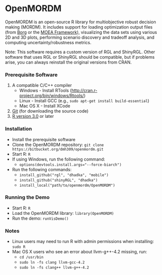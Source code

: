 # OpenMORDM #

OpenMORDM is an open-source R library for multiobjective robust decision making (MORDM).
It includes support for loading optimization output files (from [Borg](http://www.borgmoea.org/)
or the [MOEA Framework](http://www.moeaframework.org/)), visualizing the data sets using
various 2D and 3D plots, performing scenario discovery and tradeoff analysis, and computing
uncertainty/robustness metrics.

Note: This software requires a custom version of RGL and ShinyRGL.  Other software that uses
RGL or ShinyRGL should be compatible, but if problems arise, you can always reinstall the
original versions from CRAN.

### Prerequisite Software ###
1. A compatible C/C++ compiler
    * Windows - Install RTools (http://cran.r-project.org/bin/windows/Rtools/)
    * Linux - Install GCC (e.g., `sudo apt-get install build-essential`)
    * Mac OS X - Install XCode
2. [Git](http://git-scm.com/downloads) (for downloading the source code)
3. [R version 3.0](http://www.r-project.org/) or later

### Installation ###

* Install the prerequisite software
* Clone the OpenMORDM repository: `git clone https://bitbucket.org/dmh309/openmordm.git`
* Start R: `R`
* If using Windows, run the following command:
  * `options(devtools.install.args="--force-biarch")`
* Run the following commands:
  * `install_github("rgl", "dhadka", "mobile")`
  * `install_github("shinyRGL", "dhadka")`
  * `install_local("path/to/openmordm/OpenMORDM")`

### Running the Demo ###

* Start R: `R`
* Load the OpenMORDM library: `library(OpenMORDM)`
* Run the demo: `runVisDemo()`

### Notes ###
* Linux users may need to run R with admin permissions when installing: `sudo R`
* Mac OS X users who see an error about llvm-g++-4.2 missing, run:
    * `cd /usr/bin`
    * `sudo ln -fs clang llvm-gcc-4.2`
    * `sudo ln -fs clang++ llvm-g++-4.2`